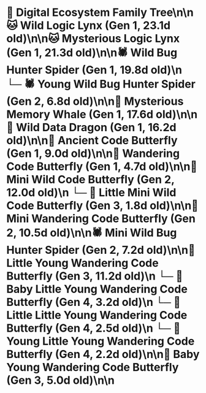 # 🌳 Digital Ecosystem Family Tree\n\n🐱 Wild Logic Lynx (Gen 1, 23.1d old)\n\n🐱 Mysterious Logic Lynx (Gen 1, 21.3d old)\n\n🕷️ Wild Bug Hunter Spider (Gen 1, 19.8d old)\n  └─ 🕷️ Young Wild Bug Hunter Spider (Gen 2, 6.8d old)\n\n🐋 Mysterious Memory Whale (Gen 1, 17.6d old)\n\n🐉 Wild Data Dragon (Gen 1, 16.2d old)\n\n🦋 Ancient Code Butterfly (Gen 1, 9.0d old)\n\n🦋 Wandering Code Butterfly (Gen 1, 4.7d old)\n\n🦋 Mini Wild Code Butterfly (Gen 2, 12.0d old)\n  └─ 🦋 Little Mini Wild Code Butterfly (Gen 3, 1.8d old)\n\n🦋 Mini Wandering Code Butterfly (Gen 2, 10.5d old)\n\n🕷️ Mini Wild Bug Hunter Spider (Gen 2, 7.2d old)\n\n🦋 Little Young Wandering Code Butterfly (Gen 3, 11.2d old)\n  └─ 🦋 Baby Little Young Wandering Code Butterfly (Gen 4, 3.2d old)\n  └─ 🦋 Little Little Young Wandering Code Butterfly (Gen 4, 2.5d old)\n  └─ 🦋 Young Little Young Wandering Code Butterfly (Gen 4, 2.2d old)\n\n🦋 Baby Young Wandering Code Butterfly (Gen 3, 5.0d old)\n\n